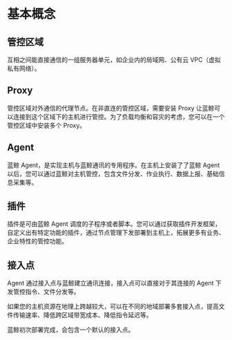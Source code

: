 # 基本概念

## 管控区域

互相之间能直接通信的一组服务器单元，如企业内的局域网、公有云 VPC（虚拟私有网络）。

## Proxy

管控区域对外通信的代理节点。在非直连的管控区域，需要安装 Proxy 让蓝鲸可以连接到这个区域下的主机进行管控。为了负载均衡和容灾的考虑，您可以在一个管控区域中安装多个 Proxy。

## Agent

蓝鲸 Agent，是实现主机与蓝鲸通讯的专用程序。在主机上安装了了蓝鲸 Agent 以后，您可以通过蓝鲸对主机管控，包含文件分发、作业执行、数据上报、基础信息采集等。

## 插件

插件是可由蓝鲸 Agent 调度的子程序或者脚本。您可以通过获取插件开发框架，自定义出有特定功能的插件，通过节点管理下发部署到主机上，拓展更多有业务、企业特性的管控功能。

## 接入点

Agent 通过接入点与蓝鲸建立通讯连接，接入点可以直接对于其连接的 Agent 下发管控指令、文件分发等。

如果您的主机资源在地理上跨越较大，可以在不同的地域部署多套接入点，提高文件传输速率、降低跨区域带宽成本、降低指令延迟等。

蓝鲸初次部署完成，会包含一个默认的接入点。